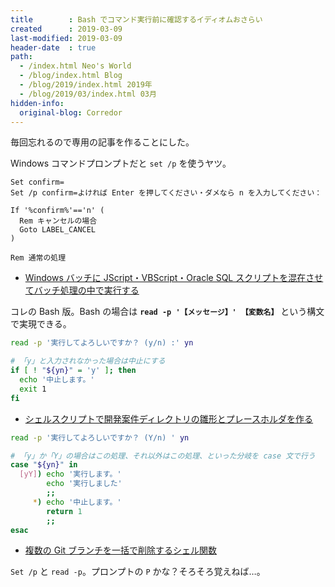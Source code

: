 ```yaml
---
title        : Bash でコマンド実行前に確認するイディオムおさらい
created      : 2019-03-09
last-modified: 2019-03-09
header-date  : true
path:
  - /index.html Neo's World
  - /blog/index.html Blog
  - /blog/2019/index.html 2019年
  - /blog/2019/03/index.html 03月
hidden-info:
  original-blog: Corredor
---
```


毎回忘れるので専用の記事を作ることにした。

Windows コマンドプロンプトだと `set /p` を使うヤツ。

```batch
Set confirm=
Set /p confirm=よければ Enter を押してください・ダメなら n を入力してください：

If '%confirm%'=='n' (
  Rem キャンセルの場合
  Goto LABEL_CANCEL
)

Rem 通常の処理
```

- [Windows バッチに JScript・VBScript・Oracle SQL スクリプトを混在させてバッチ処理の中で実行する](/blog/2016/10/28-01.html)

コレの Bash 版。Bash の場合は **`read -p '【メッセージ】' 【変数名】`** という構文で実現できる。

```bash
read -p '実行してよろしいですか？ (y/n) :' yn

# 「y」と入力されなかった場合は中止にする
if [ ! "${yn}" = 'y' ]; then
  echo '中止します。'
  exit 1
fi
```

- [シェルスクリプトで開発案件ディレクトリの雛形とプレースホルダを作る](/blog/2018/09/11-01.html)

```bash
read -p '実行してよろしいですか？ (Y/n) ' yn

# 「y」か「Y」の場合はこの処理、それ以外はこの処理、といった分岐を case 文で行う
case "${yn}" in
  [yY]) echo '実行します。'
        echo '実行しました'
        ;;
     *) echo '中止します。'
        return 1
        ;;
esac
```

- [複数の Git ブランチを一括で削除するシェル関数](/blog/2019/01/13-01.html)

`Set /p` と `read -p`。プロンプトの `P` かな？そろそろ覚えねば…。
